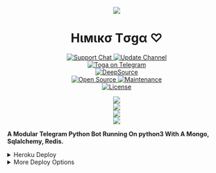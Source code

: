 <p align="center">
  <img src="https://telegra.ph/file/869905eaac59256d2e5ff.jpg">
<p>

<h1 align="center">
    Hιмιкσ Tσgα ♡
</h1>

<p align="center">
<a href="https://t.me/TogaSupport"> <img src="https://img.shields.io/badge/Support-Chat-blue?&logo=telegram" alt="Support Chat" /> </a>
<a href="https://t.me/TogaUpdates"> <img src="https://img.shields.io/badge/Update-Channel-blue?&logo=telegram" alt="Update Channel" /> </a><br>
<a href="https://t.me/Toga_Robot"> <img src="https://img.shields.io/badge/Toga_Robot-blue?&logo=telegram" alt="Toga on Telegram" /> </a><br>
<a href="https://deepsource.io/gh/KAC-CHAN/TOGA/?ref=repository-badge"><img src="https://static.deepsource.io/deepsource-badge-light-mini.svg" alt="DeepSource"></a><br>
<a href="https://Github.com/KAC-CHAN"> <img src="https://badges.frapsoft.com/os/v1/open-source.svg?v=103" alt="Open Source" /> </a>
<a href="https://GitHub.com/KAC-CHAN/TOGA"> <img src="https://img.shields.io/badge/Maintained-Yes-brightgreen.svg" alt="Maintenance" /> </a><br>
<a href="https://Github.com/KAC-CHAN/TOGA/blob/main/LICENSE"> <img src="https://img.shields.io/badge/License-GPLv3-blue.svg" alt="License" /> </a>

<p align="center">
<a href="https://github.com/KAC-CHAN/TOGA/fork">
    <img src="https://img.shields.io/github/forks/KAC-CHAN/TOGA?label=Forks&style=social">
</a><br>
<a href="https://github.com/KAC-CHAN/TOGA/stargazers">
    <img src="https://img.shields.io/github/stars/KAC-CHAN/TOGA?label=Stars&style=social">
</a><br>
<a href="https://github.com/KAC-CHAN/TOGA/issues">
    <img src="https://img.shields.io/github/issues/KAC-CHAN/TOGA?label=Issues&style=social&logo=github">
</a><br>
<a href="https://github.com/KAC-CHAN/TOGA/archive/refs/heads/main.zip">
    <img src="https://img.shields.io/github/repo-size/KAC-CHAN/TOGA?label=Repo Size&style=social&logo=github">
</a>
</p>

**A Modular Telegram Python Bot Running On python3 With A Mongo, Sqlalchemy, Redis.**

<details>
	<summary>Heroku Deploy</summary>
	<br>
	<b>
The Easiest Way to Deploy This Bot is Via Heroku.
		In Order To Deploy, You Just Have Fill The Necessary Environment Variables & Done!</b>
	
  <h1>
    <p align="center">
        <a href="https://heroku.com/deploy?template=https://github.com/KAC-CHAN/TOGA">
            <img src="https://www.herokucdn.com/deploy/button.svg" alt="Deploy">
        </a>
    </p>
</h1>

</details> 

<details>
    <summary>More Deploy Options</summary>
    <br>
    <p align="center">

    Deploying on Local Machine

</p>

```console
    ~$ git clone https://github.com/KAC-CHAN/TOGA
    ~$ cd TOGA
    ~$ cp config.py
```

Edit Config.py with your own Values

Start with ```python3 -m TOGA```
